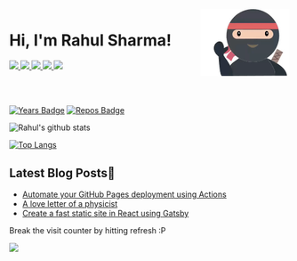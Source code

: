 <img align='right' src="https://github.com/rahulsrma26/rahulsrma26/raw/master/img/wave.gif">
<div style="height: 120px;">
<h1>Hi, I'm <b>Rahul Sharma</b>!</h1>
<a target="_blank" rel="noopener noreferrer" href="https://rahulsrma26.github.io/">
    <img src="https://img.shields.io/badge/blog-personal%20website-SteelBlue?style=flat-square&logo=bitdefender&logoColor=black&link=https://rahulsrma26.github.io/" >
</a>
<a target="_blank" rel="noopener noreferrer" href="https://www.linkedin.com/in/rahulsrma26/">
    <img src="https://img.shields.io/badge/-rahulsrma26-blue?style=flat-square&logo=Linkedin&logoColor=white&link=https://www.linkedin.com/in/rahulsrma26/" >
</a>
<a target="_blank" rel="noopener noreferrer" href="https://www.youtube.com/channel/UCVJCd0uYPk6o7ZEkPNc3aAw">
    <img src="https://img.shields.io/badge/-csglitz-black?style=flat-square&logo=Youtube&logoColor=red&link=https://www.youtube.com/channel/UCVJCd0uYPk6o7ZEkPNc3aAw" >
</a>
<a target="_blank" rel="noopener noreferrer" href="https://steamcommunity.com/id/rahulsrma26/">
    <img src="https://img.shields.io/badge/-steam-grey?style=flat-square&logo=Steam&&link=https://steamcommunity.com/id/rahulsrma26/" >
</a>
<a target="_blank" rel="noopener noreferrer" href="https://www.deviantart.com/rahulsrma26">
    <img src="https://img.shields.io/badge/-art-black?style=flat-square&logo=deviantart&link=https://www.deviantart.com/rahulsrma26" >
</a>
</div>

<!-- <img src="https://hitcounter.pythonanywhere.com/count/tag.svg?url=https%3A%2F%2Fgithub.com%2Frahulsrma26%2Fhit-counter" alt="Hits"> -->

[![Years Badge](https://badges.pufler.dev/years/rahulsrma26)](https://badges.pufler.dev)
[![Repos Badge](https://badges.pufler.dev/repos/rahulsrma26)](https://badges.pufler.dev)

![Rahul's github stats](https://github-readme-stats.vercel.app/api?username=rahulsrma26&show_icons=true&theme=vue)


[![Top Langs](https://github-readme-stats.vercel.app/api/top-langs/?username=rahulsrma26&hide=html&layout=compact&theme=vue)](https://github.com/anuraghazra/github-readme-stats)

## Latest Blog Posts📩
<!-- BLOG-POST-LIST:START -->
- [Automate your GitHub Pages deployment using Actions](https://rahulsrma26.github.io/articles/gh-pages)
- [A love letter of a physicist](https://rahulsrma26.github.io/articles/love-letter)
- [Create a fast static site in React using Gatsby](https://rahulsrma26.github.io/articles/static-site)
<!-- BLOG-POST-LIST:END -->

<div>
<p>Break the visit counter by hitting refresh :P</p>
<a target="_blank" rel="noopener noreferrer" href="https://github.com/rahulsrma26">
    <img src="https://profile-counter.glitch.me/rahulsrma26/count.svg" />
</a>
</div>
